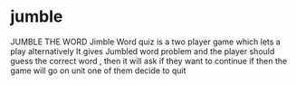# jumble
JUMBLE THE WORD
Jimble Word quiz is a two player game which lets a play alternatively
It gives Jumbled word problem and the player should guess the correct word ,
then it will ask if they want to continue if then the game will go on unit one of them decide to quit

